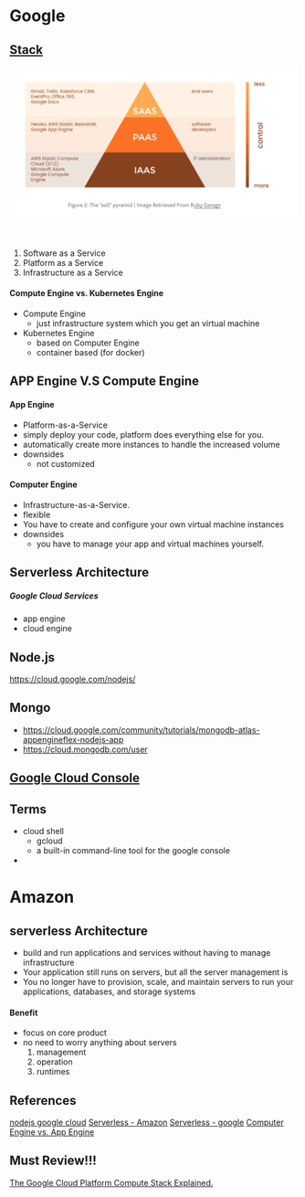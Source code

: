 
# Google

## [Stack](https://medium.com/google-cloud/gcp-the-google-cloud-platform-compute-stack-explained-c4ebdccd299b)

<img src="./assets/google_service_layer_stack.png">
<br/>
<br/>
<br/>

1. Software as a Service
2. Platform as a Service
3. Infrastructure as a Service

#### Compute Engine vs. Kubernetes Engine
* Compute Engine
  * just infrastructure system which you get an virtual machine
* Kubernetes Engine
  * based on Computer Engine
  * container based (for docker)

## APP Engine V.S Compute Engine
#### App Engine
* Platform-as-a-Service
* simply deploy your code, platform does everything else for you.
* automatically create more instances to handle the increased volume
* downsides
  * not customized

#### Computer Engine
* Infrastructure-as-a-Service.
* flexible
* You have to create and configure your own virtual machine instances
* downsides
  * you have to manage your app and virtual machines yourself.

## Serverless Architecture

##### Google Cloud Services
* app engine
* cloud engine

## Node.js
https://cloud.google.com/nodejs/


## Mongo
* https://cloud.google.com/community/tutorials/mongodb-atlas-appengineflex-nodejs-app
* https://cloud.mongodb.com/user

## [Google Cloud Console](https://console.cloud.google.com/)

## Terms
* cloud shell
  * gcloud
  * a built-in command-line tool for the google console
* 


# Amazon

## serverless Architecture
*  build and run applications and services without having to manage infrastructure
* Your application still runs on servers, but all the server management is
* You no longer have to provision, scale, and maintain servers to run your applications, databases, and storage systems

#### Benefit
* focus on core product
* no need to worry anything about servers
  1. management
  2. operation
  3. runtimes

## References
[nodejs google cloud](https://cloud.google.com/nodejs/?authuser=1)
[Serverless - Amazon](https://aws.amazon.com/lambda/serverless-architectures-learn-more/)
[Serverless - google](https://cloud.google.com/serverless/)
[Computer Engine vs. App Engine](https://stackoverflow.com/questions/22697049/what-is-the-difference-between-google-app-engine-and-google-compute-engine)


## Must Review!!!
[The Google Cloud Platform Compute Stack Explained.](https://medium.com/google-cloud/gcp-the-google-cloud-platform-compute-stack-explained-c4ebdccd299b)

